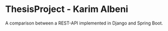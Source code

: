# ThesisProject - Karim Albeni
A comparison between a REST-API implemented in Django and Spring Boot.
